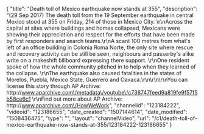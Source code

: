{
    "title": "Death toll of Mexico earthquake now stands at 355",
    "description": "(29 Sep 2017) The death toll from the 19 September earthquake in central Mexico stood at 355 on Friday, 214 of those in Mexico City. \r\nAcross the capital at sites where buildings and homes collapsed, Mexicans were showing their appreciation and respect for the efforts that have been made by first responders and search teams.\r\nA scant 100 metres from what's left of an office building in Colonia Roma Norte, the only site where rescue and recovery activity can be still be seen, neighbours and passerby's alike write on a makeshift billboard expressing there support. \r\nOne resident spoke of how the whole community pitched in to help when they learned of the collapse. \r\nThe earthquake also caused fatalities in the states of Morelos, Puebla, Mexico State, Guerrero and Oaxaca.\r\n\r\n\r\nYou can license this story through AP Archive: http:\/\/www.aparchive.com\/metadata\/youtube\/c738747feed9a819fe9f57f5b58ce6c1 \r\nFind out more about AP Archive: http:\/\/www.aparchive.com\/HowWeWork",
    "channelid": "123184222",
    "videoid": "123186655",
    "date_created": "1507144614",
    "date_modified": "1508436475",
    "type": "",
    "layout": "channelVideo",
    "url": "\/c1\/death-toll-of-mexico-earthquake-now-stands-at-355\/123184222-123186655"
}